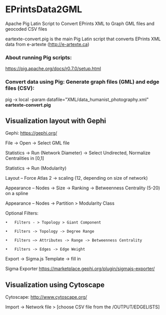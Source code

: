 # EPrintsData2GML

Apache Pig Latin Script to Convert EPrints XML to Graph GML files and geocoded CSV files

eartexte-convert.pig is the main Pig Latin script that converts EPrints XML data from e-artexte (http://e-artexte.ca) 

### About running Pig scripts:
  https://pig.apache.org/docs/r0.7.0/setup.html

### Convert data using Pig: Generate graph files (GML) and edge files (CSV):
  pig -x local -param datafile="XML/data_humanist_photography.xml" **eartexte-convert.pig**


## Visualization layout with Gephi 

  Gephi: https://gephi.org/

  File -> Open -> Select GML file

  Statistics -> Run (Network Diameter) -> Select Undirected, Normalize Centralities in [0,1]

  Statistics  -> Run (Modularity)

  Layout – Force Atlas 2 -> scaling (12, depending on size of network)

  Appearance – Nodes -> Size -> Ranking -> Betweenness Centrality (5-20) on a spline

  Appearance – Nodes -> Partition > Modularity Class

  Optional Filters: 

    •	Filters - > Topology > Giant Component

    •	Filters -> Topology -> Degree Range

    •	Filters –> Attributes -> Range -> Betweenness Centrality

    •	Filters -> Edges -> Edge Weight

  Export -> Sigma.js Template -> fill in 

  Sigma Exporter https://marketplace.gephi.org/plugin/sigmajs-exporter/ 

## Visualization using Cytoscape
  
  Cytoscape: http://www.cytoscape.org/

  Import -> Network file > [choose CSV file from the /OUTPUT/EDGELISTS]
